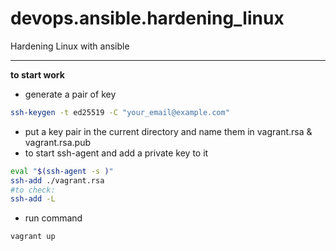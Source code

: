 # devops.ansible.hardening_linux
Hardening Linux with ansible

---

**to start work**

- generate a pair of key 
```bash
ssh-keygen -t ed25519 -C "your_email@example.com"
```
- put a key pair in the current directory and name them in vagrant.rsa & vagrant.rsa.pub
- to start ssh-agent and add a private key to it
```bash
eval "$(ssh-agent -s )"
ssh-add ./vagrant.rsa
#to check:
ssh-add -L
```
- run command 
```bash
vagrant up
```
